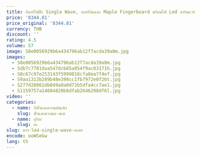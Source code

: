 ```yaml
---
title: กีตาร์ไฟฟ้า Single Wave, อะคริลิคและ Maple Fingerboard พร้อมไฟ Led ฮาร์ดแวร์ Chrome BJ416
price: '8344.81'
price_original: '8344.81'
currency: THB
discount: ''
rating: 4.5
volume: 57
image: S8e0056929b6a434796ab12f7acda39a0m.jpg
images:
  - S8e0056929b6a434796ab12f7acda39a0m.jpg
  - Sdb7c7701daa547dcb85a954f9ac83171h.jpg
  - S8c67c97e253143f5999816cfa8ea7f4ef.jpg
  - S9aa1313b289b48e398cc1fb7972e0f26t.jpg
  - S277d28861db849a0a0d72b5dfa4cc7ae1.jpg
  - S1159757a14604820b6dfab2646298df6l.jpg
video: ''
categories:
  - name: กีฬาและความบันเทิง
    slug: ฬาและความบ-นเท
  - name: ดุริยะ
    slug: ยะ
slug: ตาร-ไฟฟ-single-wave-อะคร
encode: ooWSeGw
lang: th
---
```

  